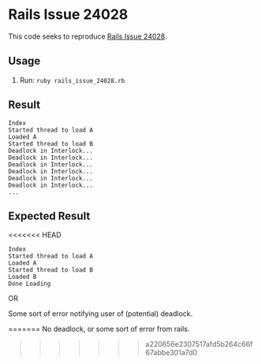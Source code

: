 # Rails Issue 24028

This code seeks to reproduce [Rails Issue 24028](https://github.com/rails/rails/issues/24028).

## Usage

1. Run: `ruby rails_issue_24028.rb`

## Result

```
Index
Started thread to load A
Loaded A
Started thread to load B
Deadlock in Interlock...
Deadlock in Interlock...
Deadlock in Interlock...
Deadlock in Interlock...
Deadlock in Interlock...
Deadlock in Interlock...
...
```

## Expected Result

<<<<<<< HEAD
```
Index
Started thread to load A
Loaded A
Started thread to load B
Loaded B
Done Loading
```

OR

Some sort of error notifying user of (potential) deadlock.

=======
No deadlock, or some sort of error from rails.
>>>>>>> a220656e2307517afd5b264c66f67abbe301a7d0
